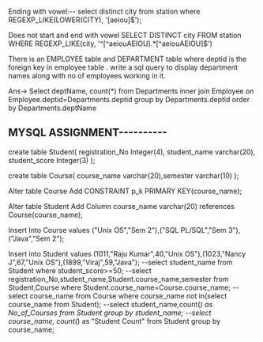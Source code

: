 Ending with vowel:--
select distinct city from station where REGEXP_LIKE(LOWER(CITY), '[aeiou]$');

Does not start and end with vowel
SELECT DISTINCT city
FROM   station
WHERE REGEXP_LIKE(city, '^[^aeiouAEIOU].*[^aeiouAEIOU]$')


There is an EMPLOYEE table and DEPARTMENT table where deptid is the foreign key in employee table . write a sql query to display department names along with no of employees working in it.

Ans-> Select deptName, count(*) from Departments inner join Employee on Employee.deptid=Departments.deptid group by Departments.deptid order by Departments.deptName


MYSQL ASSIGNMENT----------
------------------------------

create table Student(
registration_No Integer(4), student_name varchar(20), student_score Integer(3)
);

create table Course(
course_name varchar(20),semester varchar(10)
);

Alter table Course Add CONSTRAINT p_k PRIMARY KEY(course_name);

Alter table Student Add Column course_name varchar(20) references Course(course_name);

Insert Into Course values ("Unix OS","Sem 2"),("SQL PL/SQL","Sem 3"),("Java","Sem 2");

Insert into Student values (1011,"Raju Kumar",40,"Unix OS"),(1023,"Nancy J",67,"Unix OS"),(1899,"Viraj",59,"Java");
--select student_name from Student where student_score>=50;
--select registration_No,student_name,Student.course_name,semester from Student,Course where Student.course_name=Course.course_name;
--select course_name from Course where course_name not in(select course_name from Student);
--select student_name,count(*) as No_of_Courses from Student group by student_name;
--select course_name, count(*) as "Student Count" from Student group by course_name;

